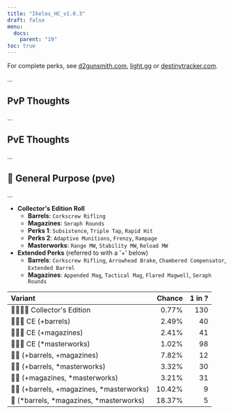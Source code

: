 ```yaml
---
title: "Ikelos_HC_v1.0.3"
draft: false
menu:
  docs:
    parent: "19"
toc: true
---
```


For complete perks, see [d2gunsmith.com](https://d2gunsmith.com/w/1731355324), [light.gg](https://www.light.gg/db/items/1731355324) or [destinytracker.com](https://destinytracker.com/destiny-2/db/items/1731355324).

...

## PvP Thoughts

...

## PvE Thoughts

...

## 👾 General Purpose (pve)

...

* **Collector's Edition Roll**
  * **Barrels**: `Corkscrew Rifling`
  * **Magazines**: `Seraph Rounds`
  * **Perks 1**: `Subsistence`, `Triple Tap`, `Rapid Hit`
  * **Perks 2**: `Adaptive Munitions`, `Frenzy`, `Rampage`
  * **Masterworks**: `Range MW`, `Stability MW`, `Reload MW`
* **Extended Perks** (referred to with a '+' below)
  * **Barrels**: `Corkscrew Rifling`, `Arrowhead Brake`, `Chambered Compensator`, `Extended Barrel`
  * **Magazines**: `Appended Mag`, `Tactical Mag`, `Flared Magwell`, `Seraph Rounds`

| Variant | Chance | 1 in ? |
|:-|-:|-:|
| 👾👾👾🌟 Collector's Edition | 0.77% | 130 |
| 👾👾👾 CE (+barrels) | 2.49% | 40 |
| 👾👾👾 CE (+magazines) | 2.41% | 41 |
| 👾👾👾 CE (*masterworks) | 1.02% | 98 |
| 👾👾 (+barrels, +magazines) | 7.82% | 12 |
| 👾👾 (+barrels, *masterworks) | 3.32% | 30 |
| 👾👾 (+magazines, *masterworks) | 3.21% | 31 |
| 👾👾 (+barrels, +magazines, *masterworks) | 10.42% | 9 |
| 👾 (*barrels, *magazines, *masterworks) | 18.37% | 5 |

